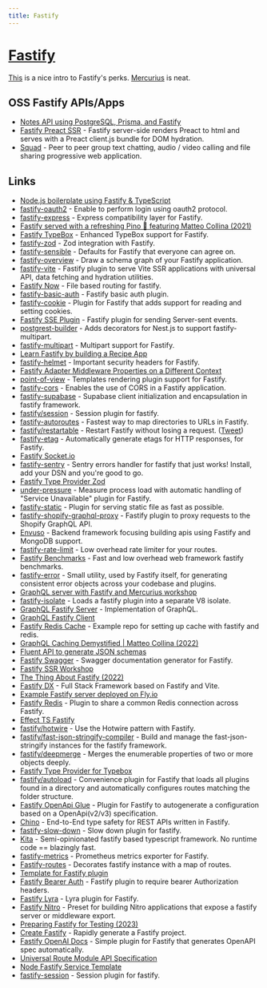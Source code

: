 ```yaml
---
title: Fastify
---
```


# [Fastify](https://www.fastify.io/)

[This](https://hire.jonasgalvez.com.br/2022/may/02/the-thing-about-fastify/) is a nice intro to Fastify's perks. [Mercurius](https://github.com/mercurius-js/mercurius) is neat.

## OSS Fastify APIs/Apps

- [Notes API using PostgreSQL, Prisma, and Fastify](https://github.com/iShibi/notes-api)
- [Fastify Preact SSR](https://github.com/sebringrose/fastify-preact-ssr) - Fastify server-side renders Preact to html and serves with a Preact client.js bundle for DOM hydration.
- [Squad](https://github.com/theMostCuriousHomunculus/full-stack-web-rtc) - Peer to peer group text chatting, audio / video calling and file sharing progressive web application.

## Links

- [Node.js boilerplate using Fastify & TypeScript](https://github.com/yonathan06/fastify-typescript-boilerplate)
- [fastify-oauth2](https://github.com/fastify/fastify-oauth2) - Enable to perform login using oauth2 protocol.
- [fastify-express](https://github.com/fastify/fastify-express) - Express compatibility layer for Fastify.
- [Fastify served with a refreshing Pino 🍷 featuring Matteo Collina (2021)](https://changelog.com/jsparty/197)
- [Fastify TypeBox](https://github.com/sinclairzx81/fastify-typebox) - Enhanced TypeBox support for Fastify.
- [fastify-zod](https://github.com/elierotenberg/fastify-zod) - Zod integration with Fastify.
- [fastify-sensible](https://github.com/fastify/fastify-sensible) - Defaults for Fastify that everyone can agree on.
- [fastify-overview](https://github.com/Eomm/fastify-overview) - Draw a schema graph of your Fastify application.
- [fastify-vite](https://github.com/fastify/fastify-vite) - Fastify plugin to serve Vite SSR applications with universal API, data fetching and hydration utilities.
- [Fastify Now](https://github.com/yonathan06/fastify-now) - File based routing for fastify.
- [fastify-basic-auth](https://github.com/fastify/fastify-basic-auth) - Fastify basic auth plugin.
- [fastify-cookie](https://github.com/fastify/fastify-cookie) - Plugin for Fastify that adds support for reading and setting cookies.
- [Fastify SSE Plugin](https://github.com/NodeFactoryIo/fastify-sse-v2) - Fastify plugin for sending Server-sent events.
- [postgrest-builder](https://github.com/Blazity/postgrest-builder) - Adds decorators for Nest.js to support fastify-multipart.
- [fastify-multipart](https://github.com/fastify/fastify-multipart) - Multipart support for Fastify.
- [Learn Fastify by building a Recipe App](https://github.com/one-aalam/havyt)
- [fastify-helmet](https://github.com/fastify/fastify-helmet) - Important security headers for Fastify.
- [Fastify Adapter Middleware Properties on a Different Context](https://github.com/jmcdo29/context-fastify-middleware)
- [point-of-view](https://github.com/fastify/point-of-view) - Templates rendering plugin support for Fastify.
- [fastify-cors](https://github.com/fastify/fastify-cors) - Enables the use of CORS in a Fastify application.
- [fastify-supabase](https://github.com/coopflow/fastify-supabase) - Supabase client initialization and encapsulation in fastify framework.
- [fastify/session](https://github.com/fastify/session) - Session plugin for fastify.
- [fastify-autoroutes](https://github.com/GiovanniCardamone/fastify-autoroutes) - Fastest way to map directories to URLs in Fastify.
- [fastify/restartable](https://github.com/fastify/restartable) - Restart Fastify without losing a request. ([Tweet](https://twitter.com/delvedor/status/1495810969142022150))
- [fastify-etag](https://github.com/fastify/fastify-etag) - Automatically generate etags for HTTP responses, for Fastify.
- [Fastify Socket.io](https://github.com/alemagio/fastify-socket.io)
- [fastify-sentry](https://github.com/immobiliare/fastify-sentry) - Sentry errors handler for fastify that just works! Install, add your DSN and you're good to go.
- [Fastify Type Provider Zod](https://github.com/turkerdev/fastify-type-provider-zod)
- [under-pressure](https://github.com/fastify/under-pressure) - Measure process load with automatic handling of "Service Unavailable" plugin for Fastify.
- [fastify-static](https://github.com/fastify/fastify-static) - Plugin for serving static file as fast as possible.
- [fastify-shopify-graphql-proxy](https://github.com/Asjas/fastify-shopify-graphql-proxy) - Fastify plugin to proxy requests to the Shopify GraphQL API.
- [Envuso](https://github.com/Envuso/framework) - Backend framework focusing building apis using Fastify and MongoDB support.
- [fastify-rate-limit](https://github.com/fastify/fastify-rate-limit) - Low overhead rate limiter for your routes.
- [Fastify Benchmarks](https://github.com/fastify/benchmarks) - Fast and low overhead web framework fastify benchmarks.
- [fastify-error](https://github.com/fastify/fastify-error) - Small utility, used by Fastify itself, for generating consistent error objects across your codebase and plugins.
- [GraphQL server with Fastify and Mercurius workshop](https://github.com/nearform/the-graphql-workshop)
- [fastify-isolate](https://github.com/mcollina/fastify-isolate) - Loads a fastify plugin into a separate V8 isolate.
- [GraphQL Fastify Server](https://github.com/rpvsilva/graphql-fastify-server) - Implementation of GraphQL.
- [GraphQL Fastify Client](https://github.com/rpvsilva/graphql-fastify-client)
- [Fastify Redis Cache](https://github.com/d3or/fastify-redis-cache) - Example repo for setting up cache with fastify and redis.
- [GraphQL Caching Demystified | Matteo Collina (2022)](https://www.youtube.com/watch?v=5aaAHYs_gEs)
- [Fluent API to generate JSON schemas](https://github.com/fastify/fluent-json-schema)
- [Fastify Swagger](https://github.com/fastify/fastify-swagger) - Swagger documentation generator for Fastify.
- [Fastify SSR Workshop](https://github.com/galvez/the-fastify-ssr-workshop)
- [The Thing About Fastify (2022)](https://hire.jonasgalvez.com.br/2022/may/02/the-thing-about-fastify/)
- [Fastify DX](https://github.com/fastify/fastify-dx) - Full Stack Framework based on Fastify and Vite.
- [Example Fastify server deployed on Fly.io](https://github.com/fly-apps/fastify-functions)
- [Fastify Redis](https://github.com/fastify/fastify-redis) - Plugin to share a common Redis connection across Fastify.
- [Effect TS Fastify](https://github.com/tcmlabs/effect-ts-fastify)
- [fastify/hotwire](https://github.com/fastify/fastify-hotwire) - Use the Hotwire pattern with Fastify.
- [fastify/fast-json-stringify-compiler](https://github.com/fastify/fast-json-stringify-compiler) - Build and manage the fast-json-stringify instances for the fastify framework.
- [fastify/deepmerge](https://github.com/fastify/deepmerge) - Merges the enumerable properties of two or more objects deeply.
- [Fastify Type Provider for Typebox](https://github.com/fastify/fastify-type-provider-typebox)
- [fastify/autoload](https://github.com/fastify/fastify-autoload) - Convenience plugin for Fastify that loads all plugins found in a directory and automatically configures routes matching the folder structure.
- [Fastify OpenApi Glue](https://github.com/seriousme/fastify-openapi-glue) - Plugin for Fastify to autogenerate a configuration based on a OpenApi(v2/v3) specification.
- [Chino](https://github.com/soulsam480/chino) - End-to-End type safety for REST APIs written in Fastify.
- [fastify-slow-down](https://github.com/nearform/fastify-slow-down) - Slow down plugin for fastify.
- [Kita](https://github.com/arthurfiorette/kita) - Semi-opinionated fastify based typescript framework. No runtime code == blazingly fast.
- [fastify-metrics](https://github.com/SkeLLLa/fastify-metrics) - Prometheus metrics exporter for Fastify.
- [Fastify-routes](https://github.com/fastify/fastify-routes) - Decorates fastify instance with a map of routes.
- [Template for Fastify plugin](https://github.com/Eomm/fastify-plugin-template)
- [Fastify Bearer Auth](https://github.com/fastify/fastify-bearer-auth) - Fastify plugin to require bearer Authorization headers.
- [Fastify Lyra](https://github.com/mateonunez/fastify-lyra) - Lyra plugin for Fastify.
- [Fastify Nitro](https://github.com/auguwu/fastify-nitro) - Preset for building Nitro applications that expose a fastify server or middleware export.
- [Preparing Fastify for Testing (2023)](https://hire.jonasgalvez.com.br/2023/jan/31/fastify-testing/)
- [Create Fastify](https://github.com/fastify/create-fastify) - Rapidly generate a Fastify project.
- [Fastify OpenAI Docs](https://github.com/ShogunPanda/fastify-openapi-docs) - Simple plugin for Fastify that generates OpenAPI spec automatically.
- [Universal Route Module API Specification](https://github.com/fastify/fastify-dx/blob/main/URMA.md)
- [Node Fastify Service Template](https://github.com/lokalise/node-service-template)
- [fastify-session](https://github.com/SerayaEryn/fastify-session) - Session plugin for fastify.
